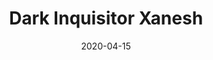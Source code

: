 ---
title: "Dark Inquisitor Xanesh"
date: "2020-04-15"
screenshot: './xanesh_kill.png'
progress: "Ny'alotha Mythic 6 / 12"
---